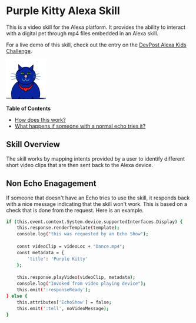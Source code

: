 # Purple Kitty Alexa Skill

This is a video skill for the Alexa platform. It provides the ability to interact with a digital pet through mp4 files embedded in an Alexa skill.

For a live demo of this skill, check out the entry on the [DevPost Alexa Kids Challenge](https://devpost.com/software/purple-kitty).

![](media/logo-108x108.png)

**Table of Contents**

- [How does this work?](#skill-overview)
- [What happens if someone with a normal echo tries it?](#non-echo-engagement)

## Skill Overview

The skill works by mapping intents provided by a user to identify different short video clips that are then sent back to the Alexa device.

## Non Echo Enagagement

If someone that doesn't have an Echo tries to use the skill, it responds back with a nice message indicating that the skill won't work.
This is based on a check that is done from the request. Here is an example.

```sh
if (this.event.context.System.device.supportedInterfaces.Display) {
    this.response.renderTemplate(template);
    console.log("this was requested by an Echo Show");

    const videoClip = videoLoc + "Dance.mp4";
    const metadata = {
        'title': 'Purple Kitty'
    };
            
    this.response.playVideo(videoClip, metadata);
    console.log("Invoked from video playing device");
    this.emit(':responseReady');
} else {
    this.attributes['EchoShow'] = false;
    this.emit(':tell', noVideoMessage);
}
```
